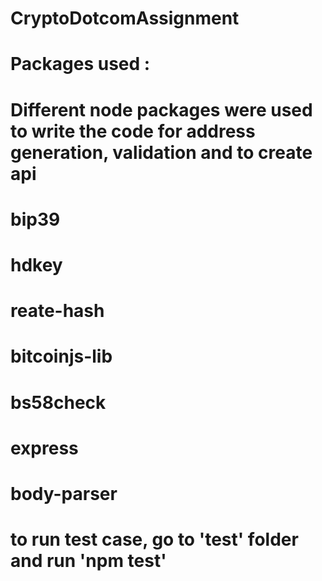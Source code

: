 # CryptoDotcomAssignment


# Packages used :

# Different node packages were used to write the code for address generation, validation and to create api
# bip39
# hdkey 
# reate-hash 
# bitcoinjs-lib 
# bs58check 
# express 
# body-parser 

# to run test case, go to 'test' folder and run 'npm test'
